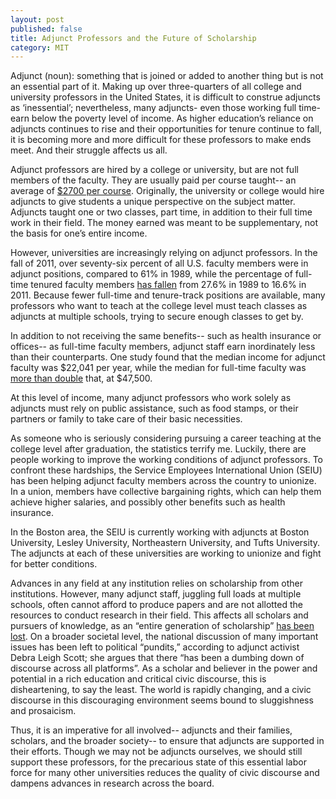 ```yaml
---
layout: post
published: false
title: Adjunct Professors and the Future of Scholarship
category: MIT
---
```



Adjunct (noun): something that is joined or added to another thing but is not an essential part of it. Making up over three-quarters of all college and university professors in the United States, it is difficult to construe adjuncts as ‘inessential’; nevertheless, many adjuncts- even those working full time- earn below the poverty level of income. As higher education’s reliance on adjuncts continues to rise and their opportunities for tenure continue to fall, it is becoming more and more difficult for these professors to make ends meet. And their struggle affects us all.

Adjunct professors are hired by a college or university, but are not full members of the faculty. They are usually paid per course taught-- an average of [$2700 per course](http://www.nytimes.com/2013/04/08/education/gap-in-university-faculty-pay-continues-to-grow-report-finds.html?_r=1&). Originally, the university or college would hire adjuncts to give students a unique perspective on the subject matter. Adjuncts taught one or two classes, part time, in addition to their full time work in their field. The money earned was meant to be supplementary, not the basis for one’s entire income.

However, universities are increasingly relying on adjunct professors. In the fall of 2011, over seventy-six percent of all U.S. faculty members were in adjunct positions, compared to 61% in 1989, while the percentage of full-time tenured faculty members [has fallen](http://www.aaup.org/sites/default/files/files/AAUP-InstrStaff2011-April2014.pdf) from 27.6% in 1989 to 16.6% in 2011. Because fewer full-time and tenure-track positions are available, many professors who want to teach at the college level must teach classes as adjuncts at multiple schools, trying to secure enough classes to get by.

In addition to not receiving the same benefits-- such as health insurance or offices-- as full-time faculty members, adjunct staff earn inordinately less than their counterparts. One study found that the median income for adjunct faculty was $22,041 per year, while the median for full-time faculty was [more than double](http://democrats.edworkforce.house.gov/sites/democrats.edworkforce.house.gov/files/documents/1.24.14-AdjunctEforumReport.pdf) that, at $47,500.

At this level of income, many adjunct professors who work solely as adjuncts must rely on public assistance, such as food stamps, or their partners or family to take care of their basic necessities.

As someone who is seriously considering pursuing a career teaching at the college level after graduation, the statistics terrify me. 
Luckily, there are people working to improve the working conditions of adjunct professors. To confront these hardships, the Service Employees International Union (SEIU) has been helping adjunct faculty members across the country to unionize. In a union, members have collective bargaining rights, which can help them achieve higher salaries, and possibly other benefits such as health insurance.

In the Boston area, the SEIU is currently working with adjuncts at Boston University, Lesley University, Northeastern University, and Tufts University. The adjuncts at each of these universities are working to unionize and fight for better conditions.

Advances in any field at any institution relies on scholarship from other institutions. However, many adjunct staff, juggling full loads at multiple schools, often cannot afford to produce papers and are not allotted the resources to conduct research in their field. This affects all scholars and pursuers of knowledge, as an “entire generation of scholarship” [has been lost](http://www.theatlantic.com/business/archive/2014/04/the-adjunct-professor-crisis/361336/). On a broader societal level, the national discussion of many important issues has been left to political “pundits,” according to adjunct activist Debra Leigh Scott; she argues that there “has been a dumbing down of discourse across all platforms”. As a scholar and believer in the power and potential in a rich education and critical civic discourse, this is disheartening, to say the least. The world is rapidly changing, and a civic discourse in this discouraging environment seems bound to sluggishness and prosaicism. 

Thus, it is an imperative for all involved-- adjuncts and their families, scholars, and the broader society-- to ensure that adjuncts are supported in their efforts. Though we may not be adjuncts ourselves, we should still support these professors, for the precarious state of this essential labor force for many other universities reduces the quality of civic discourse and dampens advances in research across the board.
